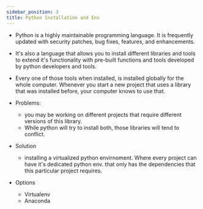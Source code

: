```yaml
---
sidebar_position: 3
title: Python Installation and Env
---
```

* Python is a highly maintainable programming language. It is frequently updated with security patches, bug fixes, features, and enhancements.
* It's also a language that allows you to install different libraries and tools to extend it's functionality with pre-built functions and tools developed by python developers and tools. 
* Every one of those tools when installed, is installed globally for the whole computer. Whenever you start a new project that uses a library that was installed before, your computer knows to use that.
* Problems:
  * you may be working on different projects that require different versions of this library.
  * While python will try to install both, those libraries will tend to conflict.

* Solution
  * installing a virtualized python envirnoment. Where every project can have it's dedicated python env. that only has the dependencies that this particular project requires.

* Options
  * Virtualenv
  * Anaconda
